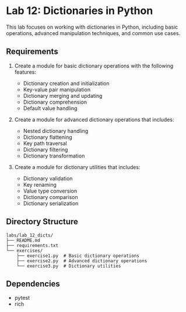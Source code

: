 # Lab 12: Dictionaries in Python

This lab focuses on working with dictionaries in Python, including basic operations, advanced manipulation techniques, and common use cases.

## Requirements

1. Create a module for basic dictionary operations with the following features:
   - Dictionary creation and initialization
   - Key-value pair manipulation
   - Dictionary merging and updating
   - Dictionary comprehension
   - Default value handling

2. Create a module for advanced dictionary operations that includes:
   - Nested dictionary handling
   - Dictionary flattening
   - Key path traversal
   - Dictionary filtering
   - Dictionary transformation

3. Create a module for dictionary utilities that includes:
   - Dictionary validation
   - Key renaming
   - Value type conversion
   - Dictionary comparison
   - Dictionary serialization

## Directory Structure

```
labs/lab_12_dicts/
├── README.md
├── requirements.txt
└── exercises/
    ├── exercise1.py  # Basic dictionary operations
    ├── exercise2.py  # Advanced dictionary operations
    └── exercise3.py  # Dictionary utilities
```

## Dependencies

- pytest
- rich 